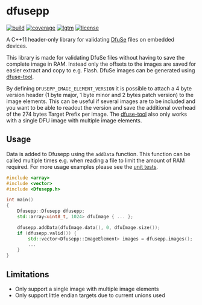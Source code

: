 # dfusepp

[![build](https://github.com/bang-olufsen/dfusepp/actions/workflows/build.yml/badge.svg)](https://github.com/bang-olufsen/dfusepp/actions/workflows/build.yml)
[![coverage](https://coveralls.io/repos/github/bang-olufsen/dfusepp/badge.svg?branch=main)](https://coveralls.io/github/bang-olufsen/dfusepp?branch=main)
[![lgtm](https://img.shields.io/lgtm/alerts/g/bang-olufsen/dfusepp.svg?logo=lgtm&logoWidth=18)](https://lgtm.com/projects/g/bang-olufsen/dfusepp/alerts/)
[![license](https://img.shields.io/badge/license-MIT_License-blue.svg?style=flat)](LICENSE)

A C++11 header-only library for validating [DfuSe](http://rc.fdr.hu/UM0391.pdf) files on embedded devices.

This library is made for validating DfuSe files without having to save the complete image in RAM. Instead only the offsets to the images are saved for easier extract and copy to e.g. Flash. DfuSe images can be generated using [dfuse-tool](https://github.com/bang-olufsen/dfuse-tool).

By defining `DFUSEPP_IMAGE_ELEMENT_VERSION` it is possible to attach a 4 byte version header (1 byte major, 1 byte minor and 2 bytes patch version) to the image elements. This can be useful if several images are to be included and you want to be able to readout the version and save the additional overhead of the 274 bytes Target Prefix per image. The [dfuse-tool](https://github.com/bang-olufsen/dfuse-tool) also only works with a single DFU image with multiple image elements.

## Usage

Data is added to Dfusepp using the `addData` function. This function can be called multiple times e.g. when reading a file to limit the amount of RAM required. For more usage examples please see the [unit tests](https://github.com/bang-olufsen/dfusepp/blob/main/test/src/TestDfusepp.cpp).

```cpp
#include <array>
#include <vector>
#include <Dfusepp.h>

int main()
{
    Dfusepp::Dfusepp dfusepp;
    std::array<uint8_t, 1024> dfuImage { ... };

    dfusepp.addData(dfuImage.data(), 0, dfuImage.size());
    if (dfusepp.valid()) {
        std::vector<Dfusepp::ImageElement> images = dfusepp.images();
        ...
    }
}
```

## Limitations

* Only support a single image with multiple image elements
* Only support little endian targets due to current unions used
